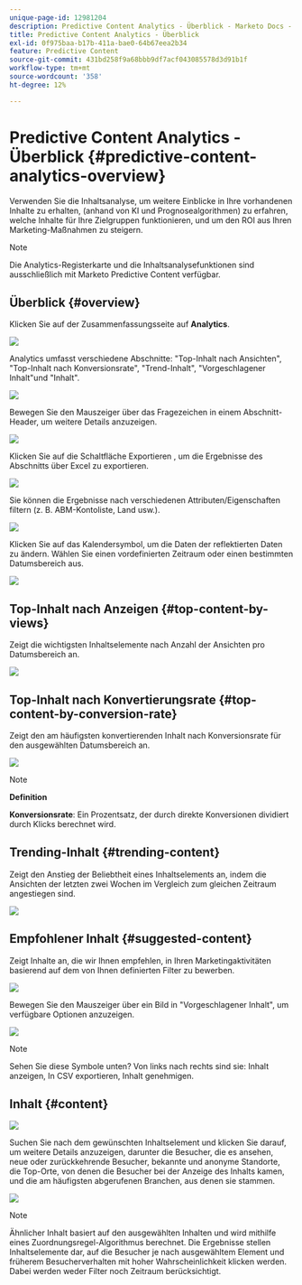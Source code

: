 ```yaml
---
unique-page-id: 12981204
description: Predictive Content Analytics - Überblick - Marketo Docs - Produktdokumentation
title: Predictive Content Analytics - Überblick
exl-id: 0f975baa-b17b-411a-bae0-64b67eea2b34
feature: Predictive Content
source-git-commit: 431bd258f9a68bbb9df7acf043085578d3d91b1f
workflow-type: tm+mt
source-wordcount: '358'
ht-degree: 12%

---
```


# Predictive Content Analytics - Überblick {#predictive-content-analytics-overview}

Verwenden Sie die Inhaltsanalyse, um weitere Einblicke in Ihre vorhandenen Inhalte zu erhalten, (anhand von KI und Prognosealgorithmen) zu erfahren, welche Inhalte für Ihre Zielgruppen funktionieren, und um den ROI aus Ihren Marketing-Maßnahmen zu steigern.

>[!NOTE]
>
>Die Analytics-Registerkarte und die Inhaltsanalysefunktionen sind ausschließlich mit Marketo Predictive Content verfügbar.

## Überblick {#overview}

Klicken Sie auf der Zusammenfassungsseite auf **Analytics**.

![](assets/one.png)

Analytics umfasst verschiedene Abschnitte: &quot;Top-Inhalt nach Ansichten&quot;, &quot;Top-Inhalt nach Konversionsrate&quot;, &quot;Trend-Inhalt&quot;, &quot;Vorgeschlagener Inhalt&quot;und &quot;Inhalt&quot;.

![](assets/new-2.png)

Bewegen Sie den Mauszeiger über das Fragezeichen in einem Abschnitt-Header, um weitere Details anzuzeigen.

![](assets/new-3.png)

Klicken Sie auf die Schaltfläche Exportieren , um die Ergebnisse des Abschnitts über Excel zu exportieren.

![](assets/new-3point5.png)

Sie können die Ergebnisse nach verschiedenen Attributen/Eigenschaften filtern (z. B. ABM-Kontoliste, Land usw.).

![](assets/pca.png)

Klicken Sie auf das Kalendersymbol, um die Daten der reflektierten Daten zu ändern. Wählen Sie einen vordefinierten Zeitraum oder einen bestimmten Datumsbereich aus.

![](assets/dates.png)

## Top-Inhalt nach Anzeigen {#top-content-by-views}

Zeigt die wichtigsten Inhaltselemente nach Anzahl der Ansichten pro Datumsbereich an.

![](assets/new-6.png)

## Top-Inhalt nach Konvertierungsrate {#top-content-by-conversion-rate}

Zeigt den am häufigsten konvertierenden Inhalt nach Konversionsrate für den ausgewählten Datumsbereich an.

![](assets/new-7.png)

>[!NOTE]
>
>**Definition**
>
>**Konversionsrate**: Ein Prozentsatz, der durch direkte Konversionen dividiert durch Klicks berechnet wird.

## Trending-Inhalt {#trending-content}

Zeigt den Anstieg der Beliebtheit eines Inhaltselements an, indem die Ansichten der letzten zwei Wochen im Vergleich zum gleichen Zeitraum angestiegen sind.

![](assets/new-8.png)

## Empfohlener Inhalt {#suggested-content}

Zeigt Inhalte an, die wir Ihnen empfehlen, in Ihren Marketingaktivitäten basierend auf dem von Ihnen definierten Filter zu bewerben.

![](assets/image2017-10-3-10-3a18-3a35.png)

Bewegen Sie den Mauszeiger über ein Bild in &quot;Vorgeschlagener Inhalt&quot;, um verfügbare Optionen anzuzeigen.

![](assets/image2017-10-3-10-3a21-3a37.png)

>[!NOTE]
>
>Sehen Sie diese Symbole unten? Von links nach rechts sind sie: Inhalt anzeigen, In CSV exportieren, Inhalt genehmigen.

## Inhalt {#content}

![](assets/image2017-10-3-10-3a22-3a24.png)

Suchen Sie nach dem gewünschten Inhaltselement und klicken Sie darauf, um weitere Details anzuzeigen, darunter die Besucher, die es ansehen, neue oder zurückkehrende Besucher, bekannte und anonyme Standorte, die Top-Orte, von denen die Besucher bei der Anzeige des Inhalts kamen, und die am häufigsten abgerufenen Branchen, aus denen sie stammen.

![](assets/image2017-10-3-10-3a23-3a40.png)

>[!NOTE]
>
>Ähnlicher Inhalt basiert auf den ausgewählten Inhalten und wird mithilfe eines Zuordnungsregel-Algorithmus berechnet. Die Ergebnisse stellen Inhaltselemente dar, auf die Besucher je nach ausgewähltem Element und früherem Besucherverhalten mit hoher Wahrscheinlichkeit klicken werden. Dabei werden weder Filter noch Zeitraum berücksichtigt.
